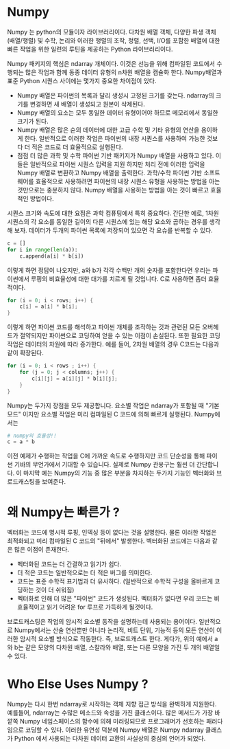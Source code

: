 # <strong> Numpy </strong>
Numpy 는 python의 모듈이자 라이브러리이다. 다차원 배열 객체, 다양한 파생 객체(배열/행렬) 및 수학, 논리와 이러한 행렬의 조작, 정렬, 선택, I/O를 포함한 배열에 대한 빠른 작업을 위한 일련의 루틴을 제공하는 Python 라이브러리이다. 

Numpy 패키지의 핵심은 ndarray 개체이다. 이것은 선능을 위해 컴파일된 코드에서 수행되는 많은 작업과 함께 동종 데이터 유형의 n차원 배열을 캡슐화 한다. Numpy배열과 표준 Python 시퀀스 사이에는 몇가지 중요한 차이점이 있다. 

* Numpy 배열은 파이썬의 목록과 달리 생성시 고정된 크기를 갖는다. ndarray의 크기를 변경하면 새 배열이 생성되고 원본이 삭제된다. 
* Numpy 배열의 요소는 모두 동일한 데이터 유형이어야 하므로 메모리에서 동일한 크기가 된다. 
* Numpy 배열은 많은 숟의 데이터에 대한 고급 수학 및 기타 유형의 연산을 용이하게 한다. 일반적으로 이러한 작업은 파이썬의 내장 시퀀스를 사용하여 가능한 것보다 더 적은 코드로 더 효율적으로 실행된다. 
* 점점 더 많은 과학 및 수학 파이썬 기반 패키지가 Numpy 배열을 사용하고 있다. 이들은 일반적으로 파이썬 시퀀스 입력을 지원 하지만 처리 전에 이러한 입력을 Numpy 배열로 변환하고 Numpy 배열을 출력한다. 과학/수학 파이썬 기반 소프트웨어를 효율적으로 사용하려면 파이썬의 내장 시퀀스 유형을 사용하는 방법을 아는 것만으로는 충분하지 않다. Numpy 배열을 사용하는 방법을 아는 것이 빠르고 효율적인 방법이다. 

시퀀스 크기와 속도에 대한 요점은 과학 컴퓨팅에서 특히 중요하다. 간단한 예로, 1차원 시퀀스의 각 요소를 동일한 길이의 다른 시퀀스에 있는 해당 요소와 곱하는 경우를 생각해 보자. 데이터가 두개의 파이썬 목록에 저장되어 있으면 각 요슈를 반복할 수 있다. 
```python 
c = []
for i in range(len(a)):
	c.append(a[i] * b[i]) 

```
이렇게 하면 정답이 나오지만, a와 b가 각각 수백만 개의 숫자를 포함한다면 우리는 파이썬에서 루핑의 비효율성에 대한 대가를 치르게 될 것입니다. C로 사용하면 좀더 효율적이다. 

```c
for (i = 0; i < rows; i++) {
	c[i] = a[i] * b[i];
}
```

이렇게 하면 파이썬 코드를 해석하고 파이썬 개체를 조작하는 것과 관련된 모든 오버헤드가 절약되지만 파이썬으로 코딩하여 얻을 수 있는 이점이 손실된다. 또한 필요한 코딩 작업은 데이터의 차원에 따라 증가한다. 예를 들어, 2차원 배열의 경우 C코드는 다음과 같이 확장된다. 
```c
for (i = 0; i < rows ; i++) {
	for (j = 0; j < columns; j++) {
		c[i][j] = a[i][j] * b[i][j];
	}
}
```
Numpy는 두가지 장점을 모두 제공합니다. 요소별 작업은 ndarray가 포함될 때 "기본 모드" 이지만 요소별 작업은 미리 컴파일된 C 코드에 의해 빠르게 실행된다. Numpy에서는 
```python
# numpy의 효율성!!
c = a * b
```
이전 예제가 수행하는 작업을 C에 가까운 속도로 수행하지만 코드 단순성을 통해 파이썬 기바의 무언가에서 기대할 수 있습니다. 실제로 Numpy 관용구는 훨씬 더 간단합니다. 이 마지막 예는 Numpy의 기능 중 많은 부분을 차지하는 두가지 기능인 벡터화와 브로드캐스팅을 보여준다. 


# <strong> 왜 Numpy는 빠른가 ?</strong> 

벡터화는 코드에 명시적 루핑, 인덱싱 등이 없다는 것을 설명한다. 물론 이러한 작업은 최적화되고 미리 컴파일된 C 코드의 "뒤에서" 발생한다. 벡터화된 코드에는 다음과 같은 많은 이점이 존재한다. 

* 벡터화된 코드는 더 간결하고 읽기가 쉽다. 
* 더 적은 코드는 일반적으로는 더 적은 버그를 의미한다. 
* 코드는 표준 수학적 표기법과 더 유사하다. (일반적으로 수학적 구성을 올바르게 코딩하는 것이 더 쉬워짐) 
* 벡터화로 인해 더 많은 "파이썬" 코드가 생성된다. 벡터화가 없다면 우리 코드는 비효율적이고 읽기 어려운 for 루프로 가득하게 될것이다. 

브로드캐스팅은 작업의 암시적 요소별 동작을 설명하는데 사용되는 용어이다. 일반적으로 Numpy에서는 산술 연산뿐만 아니라 논리적, 비트 단위, 기능적 등의 모든 연산이 이러한 암시적 요소별 방식으로 작동한다. 즉, 브로드캐스트 한다. 게다가, 위의 예에서 a와 b는 같은 모양의 다차원 배열, 스칼라와 배열, 또는 다른 모양을 가진 두 개의 배열일 수 있다. 

# <strong>Who Else Uses Numpy ?</strong>
Numpy는 다시 한번 ndarray로 시작하는 객체 지향 접근 방식을 완벽하게 지원한다. 예를들어, ndarray는 수많은 메소드와 속성을 가진 클래스이다. 많은 메서드가 가장 바깥쪽 Numpy 네임스페이스의 함수에 의해 미러링되므로 프로그래머가 선호하는 패러다임으로 코딩할 수 있다. 이러한 유연성 덕분에 Numpy 배열은  Numpy ndarray 클래스가 Python 에서 사용되는 다차원 데이터 교환의 사실상의 중심의 언어가 되었다. 









